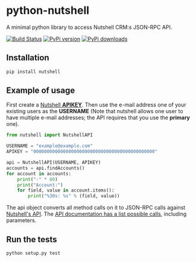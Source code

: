 # python-nutshell
A minimal python library to access Nutshell CRM:s JSON-RPC API.

[![Build Status](https://travis-ci.org/EmilStenstrom/python-nutshell.svg?branch=master)](https://travis-ci.org/EmilStenstrom/python-nutshell)
[![PyPi version](https://img.shields.io/pypi/v/nutshell.svg)](https://pypi.python.org/pypi/nutshell/)
[![PyPi downloads](https://img.shields.io/pypi/dm/nutshell.svg)](https://pypi.python.org/pypi/nutshell/)

## Installation

```bash
pip install nutshell
```

## Example of usage
First create a [Nutshell **APIKEY**](http://www.import2.com/questions/235-how-do-i-get-nutshell-crm-api-key). Then use the e-mail address one of your existing users as the **USERNAME** (Note that nutshell allows one user to have multiple e-mail addresses; the API requires that you use the **primary** one).

```python
from nutshell import NutshellAPI

USERNAME = "example@example.com"
APIKEY = "000000000000000000000000000000000000000000000"

api = NutshellAPI(USERNAME, APIKEY)
accounts = api.findAccounts()
for account in accounts:
    print("-" * 80)
    print("Account:")
    for field, value in account.items():
        print("%30s: %s" % (field, value))
```

The api object converts all method calls on it to JSON-RPC calls against [Nutshell's API](https://www.nutshell.com/api/). The [API documentation has a list possible calls](https://www.nutshell.com/api/detail/class_core.html), including parameters.

## Run the tests

```bash
python setup.py test
```
